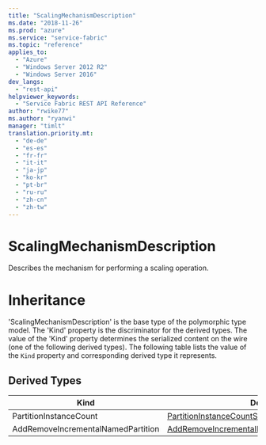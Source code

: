 ```yaml
---
title: "ScalingMechanismDescription"
ms.date: "2018-11-26"
ms.prod: "azure"
ms.service: "service-fabric"
ms.topic: "reference"
applies_to: 
  - "Azure"
  - "Windows Server 2012 R2"
  - "Windows Server 2016"
dev_langs: 
  - "rest-api"
helpviewer_keywords: 
  - "Service Fabric REST API Reference"
author: "rwike77"
ms.author: "ryanwi"
manager: "timlt"
translation.priority.mt: 
  - "de-de"
  - "es-es"
  - "fr-fr"
  - "it-it"
  - "ja-jp"
  - "ko-kr"
  - "pt-br"
  - "ru-ru"
  - "zh-cn"
  - "zh-tw"
---
```

# ScalingMechanismDescription

Describes the mechanism for performing a scaling operation.
# Inheritance

'ScalingMechanismDescription' is the base type of the polymorphic type model. The 'Kind' property is the discriminator for the derived types. 
The value of the 'Kind' property determines the serialized content on the wire (one of the following derived types). 
The following table lists the value of the `Kind` property and corresponding derived type it represents.
## Derived Types

| Kind | Derived Type |
| --- | --- | 
| PartitionInstanceCount | [PartitionInstanceCountScaleMechanism](sfclient-v64-model-partitioninstancecountscalemechanism.md) |
| AddRemoveIncrementalNamedPartition | [AddRemoveIncrementalNamedPartitionScalingMechanism](sfclient-v64-model-addremoveincrementalnamedpartitionscalingmechanism.md) |

